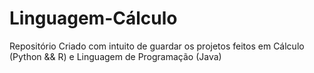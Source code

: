 # Linguagem-Cálculo
Repositório Criado com intuito de guardar os projetos feitos em Cálculo (Python &amp;&amp; R) e Linguagem de Programação (Java)
